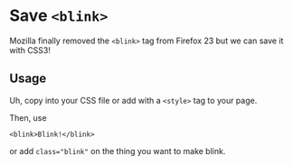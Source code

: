 Save `<blink>`
=========

Mozilla finally removed the `<blink>` tag from Firefox 23 but we can save it with CSS3!

Usage
---

Uh, copy into your CSS file or add with a `<style>` tag to your page.

Then, use

    <blink>Blink!</blink>
    
or add `class="blink"` on the thing you want to make blink.
